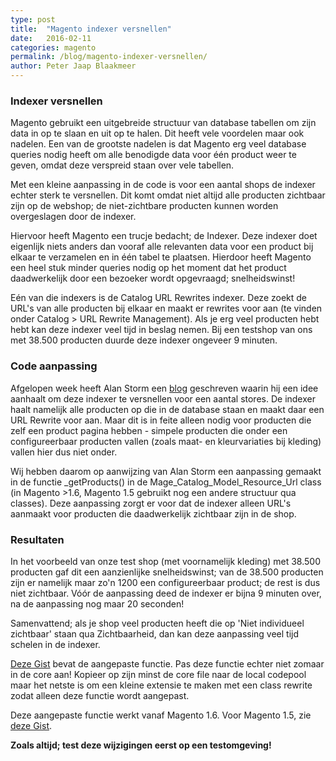 ```yaml
---
type: post
title:  "Magento indexer versnellen"
date:   2016-02-11
categories: magento
permalink: /blog/magento-indexer-versnellen/
author: Peter Jaap Blaakmeer
---
```

### Indexer versnellen
Magento gebruikt een uitgebreide structuur van database tabellen om zijn data in op te slaan en uit op te halen. Dit heeft vele voordelen maar ook nadelen. Een van de grootste nadelen is dat Magento erg veel database queries nodig heeft om alle benodigde data voor één product weer te geven, omdat deze verspreid staan over vele tabellen.

Met een kleine aanpassing in de code is voor een aantal shops de indexer echter sterk te versnellen. Dit komt omdat niet altijd alle producten zichtbaar zijn op de webshop; de niet-zichtbare producten kunnen worden overgeslagen door de indexer.

Hiervoor heeft Magento een trucje bedacht; de Indexer. Deze indexer doet eigenlijk niets anders dan vooraf alle relevanten data voor een product bij elkaar te verzamelen en in één tabel te plaatsen. Hierdoor heeft Magento een heel stuk minder queries nodig op het moment dat het product daadwerkelijk door een bezoeker wordt opgevraagd; snelheidswinst!

Eén van die indexers is de Catalog URL Rewrites indexer. Deze zoekt de URL's van alle producten bij elkaar en maakt er rewrites voor aan (te vinden onder Catalog > URL Rewrite Management). Als je erg veel producten hebt hebt kan deze indexer veel tijd in beslag nemen. Bij een testshop van ons met 38.500 producten duurde deze indexer ongeveer 9 minuten.


### Code aanpassing
Afgelopen week heeft Alan Storm een [blog][1] geschreven waarin hij een idee aanhaalt om deze indexer te versnellen voor een aantal stores. De indexer haalt namelijk alle producten op die in de database staan en maakt daar een URL Rewrite voor aan. Maar dit is in feite alleen nodig voor producten die zelf een product pagina hebben - simpele producten die onder een configureerbaar producten vallen (zoals maat- en kleurvariaties bij kleding) vallen hier dus niet onder.

Wij hebben daarom op aanwijzing van Alan Storm een aanpassing gemaakt in de functie _getProducts() in de Mage_Catalog_Model_Resource_Url class (in Magento >1.6, Magento 1.5 gebruikt nog een andere structuur qua classes). Deze aanpassing zorgt er voor dat de indexer alleen URL's aanmaakt voor producten die daadwerkelijk zichtbaar zijn in de shop.


### Resultaten
In het voorbeeld van onze test shop (met voornamelijk kleding) met 38.500 producten gaf dit een aanzienlijke snelheidswinst; van de 38.500 producten zijn er namelijk maar zo'n 1200 een configureerbaar product; de rest is dus niet zichtbaar. Vóór de aanpassing deed de indexer er bijna 9 minuten over, na de aanpassing nog maar 20 seconden!

Samenvattend; als je shop veel producten heeft die op 'Niet individueel zichtbaar' staan qua Zichtbaarheid, dan kan deze aanpassing veel tijd schelen in de indexer.

[Deze Gist][2] bevat de aangepaste functie. Pas deze functie echter niet zomaar in de core aan! Kopieer op zijn minst de core file naar de local codepool maar het netste is om een kleine extensie te maken met een class rewrite zodat alleen deze functie wordt aangepast.

Deze aangepaste functie werkt vanaf Magento 1.6. Voor Magento 1.5, zie [deze Gist][3].

**Zoals altijd; test deze wijzigingen eerst op een testomgeving!**

[1]: http://alanstorm.com/scaling_magento_at_copious
[2]: https://gist.github.com/peterjaap/7231825
[3]: https://gist.github.com/peterjaap/7250262
